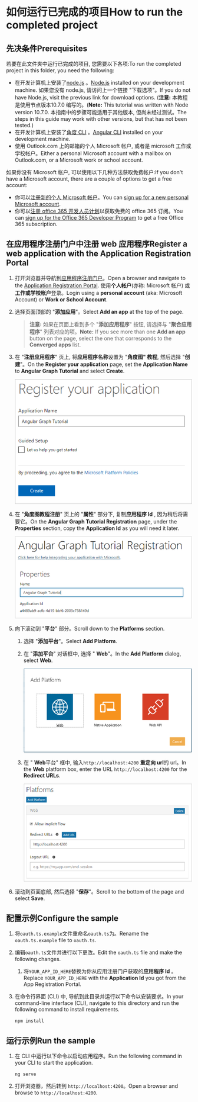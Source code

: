 # <a name="how-to-run-the-completed-project"></a><span data-ttu-id="bba1f-101">如何运行已完成的项目</span><span class="sxs-lookup"><span data-stu-id="bba1f-101">How to run the completed project</span></span>

## <a name="prerequisites"></a><span data-ttu-id="bba1f-102">先决条件</span><span class="sxs-lookup"><span data-stu-id="bba1f-102">Prerequisites</span></span>

<span data-ttu-id="bba1f-103">若要在此文件夹中运行已完成的项目, 您需要以下各项:</span><span class="sxs-lookup"><span data-stu-id="bba1f-103">To run the completed project in this folder, you need the following:</span></span>

- <span data-ttu-id="bba1f-104">在开发计算机上安装了[node.js](https://nodejs.org) 。</span><span class="sxs-lookup"><span data-stu-id="bba1f-104">[Node.js](https://nodejs.org) installed on your development machine.</span></span> <span data-ttu-id="bba1f-105">如果您没有 node.js, 请访问上一个链接 "下载选项"。</span><span class="sxs-lookup"><span data-stu-id="bba1f-105">If you do not have Node.js, visit the previous link for download options.</span></span> <span data-ttu-id="bba1f-106">(**注意:** 本教程是使用节点版本10.7.0 编写的。</span><span class="sxs-lookup"><span data-stu-id="bba1f-106">(**Note:** This tutorial was written with Node version 10.7.0.</span></span> <span data-ttu-id="bba1f-107">本指南中的步骤可能适用于其他版本, 但尚未经过测试。</span><span class="sxs-lookup"><span data-stu-id="bba1f-107">The steps in this guide may work with other versions, but that has not been tested.)</span></span>
- <span data-ttu-id="bba1f-108">在开发计算机上安装了[角度 CLI](https://cli.angular.io/) 。</span><span class="sxs-lookup"><span data-stu-id="bba1f-108">[Angular CLI](https://cli.angular.io/) installed on your development machine.</span></span>
- <span data-ttu-id="bba1f-109">使用 Outlook.com 上的邮箱的个人 Microsoft 帐户, 或者是 microsoft 工作或学校帐户。</span><span class="sxs-lookup"><span data-stu-id="bba1f-109">Either a personal Microsoft account with a mailbox on Outlook.com, or a Microsoft work or school account.</span></span>

<span data-ttu-id="bba1f-110">如果你没有 Microsoft 帐户, 可以使用以下几种方法获取免费帐户:</span><span class="sxs-lookup"><span data-stu-id="bba1f-110">If you don't have a Microsoft account, there are a couple of options to get a free account:</span></span>

- <span data-ttu-id="bba1f-111">你可以[注册新的个人 Microsoft 帐户](https://signup.live.com/signup?wa=wsignin1.0&rpsnv=12&ct=1454618383&rver=6.4.6456.0&wp=MBI_SSL_SHARED&wreply=https://mail.live.com/default.aspx&id=64855&cbcxt=mai&bk=1454618383&uiflavor=web&uaid=b213a65b4fdc484382b6622b3ecaa547&mkt=E-US&lc=1033&lic=1)。</span><span class="sxs-lookup"><span data-stu-id="bba1f-111">You can [sign up for a new personal Microsoft account](https://signup.live.com/signup?wa=wsignin1.0&rpsnv=12&ct=1454618383&rver=6.4.6456.0&wp=MBI_SSL_SHARED&wreply=https://mail.live.com/default.aspx&id=64855&cbcxt=mai&bk=1454618383&uiflavor=web&uaid=b213a65b4fdc484382b6622b3ecaa547&mkt=E-US&lc=1033&lic=1).</span></span>
- <span data-ttu-id="bba1f-112">你可以[注册 office 365 开发人员计划](https://developer.microsoft.com/office/dev-program)以获取免费的 office 365 订阅。</span><span class="sxs-lookup"><span data-stu-id="bba1f-112">You can [sign up for the Office 365 Developer Program](https://developer.microsoft.com/office/dev-program) to get a free Office 365 subscription.</span></span>

## <a name="register-a-web-application-with-the-application-registration-portal"></a><span data-ttu-id="bba1f-113">在应用程序注册门户中注册 web 应用程序</span><span class="sxs-lookup"><span data-stu-id="bba1f-113">Register a web application with the Application Registration Portal</span></span>

1. <span data-ttu-id="bba1f-114">打开浏览器并导航到[应用程序注册门户](https://apps.dev.microsoft.com)。</span><span class="sxs-lookup"><span data-stu-id="bba1f-114">Open a browser and navigate to the [Application Registration Portal](https://apps.dev.microsoft.com).</span></span> <span data-ttu-id="bba1f-115">使用**个人帐户**(亦称: Microsoft 帐户) 或**工作或学校帐户**登录。</span><span class="sxs-lookup"><span data-stu-id="bba1f-115">Login using a **personal account** (aka: Microsoft Account) or **Work or School Account**.</span></span>

1. <span data-ttu-id="bba1f-116">选择页面顶部的 "**添加应用**"。</span><span class="sxs-lookup"><span data-stu-id="bba1f-116">Select **Add an app** at the top of the page.</span></span>

    > <span data-ttu-id="bba1f-117">**注意:** 如果在页面上看到多个 "**添加应用程序**" 按钮, 请选择与 "**聚合应用程序**" 列表对应的项。</span><span class="sxs-lookup"><span data-stu-id="bba1f-117">**Note:** If you see more than one **Add an app** button on the page, select the one that corresponds to the **Converged apps** list.</span></span>

1. <span data-ttu-id="bba1f-118">在 "**注册应用程序**" 页上, 将**应用程序名称**设置为 "**角度图" 教程**, 然后选择 "**创建**"。</span><span class="sxs-lookup"><span data-stu-id="bba1f-118">On the **Register your application** page, set the **Application Name** to **Angular Graph Tutorial** and select **Create**.</span></span>

    ![在应用注册门户网站中创建新应用程序的屏幕截图](/tutorial/images/arp-create-app-01.png)

1. <span data-ttu-id="bba1f-120">在 "**角度图教程注册**" 页上的 "**属性**" 部分下, 复制**应用程序 Id** , 因为稍后将需要它。</span><span class="sxs-lookup"><span data-stu-id="bba1f-120">On the **Angular Graph Tutorial Registration** page, under the **Properties** section, copy the **Application Id** as you will need it later.</span></span>

    ![新创建的应用程序 ID 的屏幕截图](/tutorial/images/arp-create-app-02.png)

1. <span data-ttu-id="bba1f-122">向下滚动到 "**平台**" 部分。</span><span class="sxs-lookup"><span data-stu-id="bba1f-122">Scroll down to the **Platforms** section.</span></span>

    1. <span data-ttu-id="bba1f-123">选择 "**添加平台**"。</span><span class="sxs-lookup"><span data-stu-id="bba1f-123">Select **Add Platform**.</span></span>
    1. <span data-ttu-id="bba1f-124">在 "**添加平台**" 对话框中, 选择 " **Web**"。</span><span class="sxs-lookup"><span data-stu-id="bba1f-124">In the **Add Platform** dialog, select **Web**.</span></span>

        ![为应用程序创建平台的屏幕截图](/tutorial/images/arp-create-app-03.png)

    1. <span data-ttu-id="bba1f-126">在 " **Web**平台" 框中, 输入`http://localhost:4200` **重定向 url**的 url。</span><span class="sxs-lookup"><span data-stu-id="bba1f-126">In the **Web** platform box, enter the URL `http://localhost:4200` for the **Redirect URLs**.</span></span>

        ![应用程序新添加的 Web 平台的屏幕截图](/tutorial/images/arp-create-app-04.png)

1. <span data-ttu-id="bba1f-128">滚动到页面底部, 然后选择 "**保存**"。</span><span class="sxs-lookup"><span data-stu-id="bba1f-128">Scroll to the bottom of the page and select **Save**.</span></span>

## <a name="configure-the-sample"></a><span data-ttu-id="bba1f-129">配置示例</span><span class="sxs-lookup"><span data-stu-id="bba1f-129">Configure the sample</span></span>

1. <span data-ttu-id="bba1f-130">将`oauth.ts.example`文件重命名`oauth.ts`为。</span><span class="sxs-lookup"><span data-stu-id="bba1f-130">Rename the `oauth.ts.example` file to `oauth.ts`.</span></span>
1. <span data-ttu-id="bba1f-131">编辑`oauth.ts`文件并进行以下更改。</span><span class="sxs-lookup"><span data-stu-id="bba1f-131">Edit the `oauth.ts` file and make the following changes.</span></span>
    1. <span data-ttu-id="bba1f-132">将`YOUR_APP_ID_HERE`替换为你从应用注册门户获取的**应用程序 Id** 。</span><span class="sxs-lookup"><span data-stu-id="bba1f-132">Replace `YOUR_APP_ID_HERE` with the **Application Id** you got from the App Registration Portal.</span></span>
1. <span data-ttu-id="bba1f-133">在命令行界面 (CLI) 中, 导航到此目录并运行以下命令以安装要求。</span><span class="sxs-lookup"><span data-stu-id="bba1f-133">In your command-line interface (CLI), navigate to this directory and run the following command to install requirements.</span></span>

    ```Shell
    npm install
    ```

## <a name="run-the-sample"></a><span data-ttu-id="bba1f-134">运行示例</span><span class="sxs-lookup"><span data-stu-id="bba1f-134">Run the sample</span></span>

1. <span data-ttu-id="bba1f-135">在 CLI 中运行以下命令以启动应用程序。</span><span class="sxs-lookup"><span data-stu-id="bba1f-135">Run the following command in your CLI to start the application.</span></span>

    ```Shell
    ng serve
    ```

1. <span data-ttu-id="bba1f-136">打开浏览器，然后转到 `http://localhost:4200`。</span><span class="sxs-lookup"><span data-stu-id="bba1f-136">Open a browser and browse to `http://localhost:4200`.</span></span>